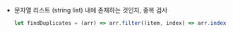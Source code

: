 - 문자열 리스트 (string list) 내에 존재하는 것인지, 중복 검사
    ```js
    let findDuplicates = (arr) => arr.filter((item, index) => arr.indexOf(item) != index)
    ```
